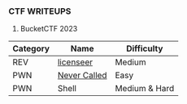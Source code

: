 ### CTF WRITEUPS

1. BucketCTF 2023

| Category | Name | Difficulty |
| --- | --- | --- |
| REV | [licenseer](BucketCTF%202023/REV%20-%20licenseer/REV%20-%20licenseer%20(Medium).md) | Medium |
| PWN | [Never Called](BucketCTF%202023/PWN%20-%20Never%20Called/PWN%20-%20Never%20Called%20(Easy).md) | Easy |
| PWN | Shell | Medium & Hard |
